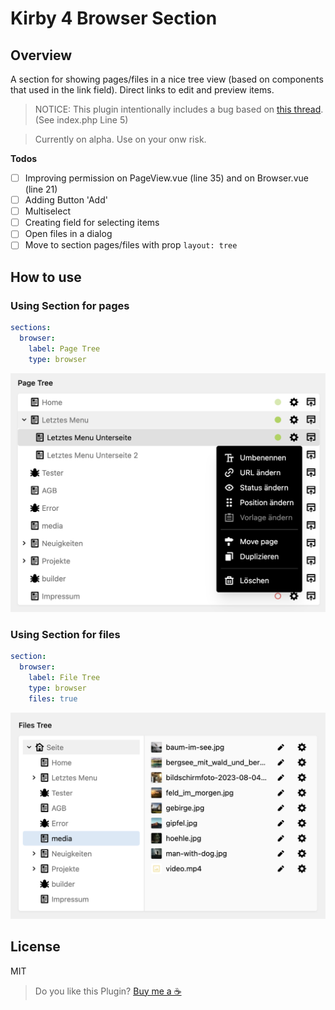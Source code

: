 # Kirby 4 Browser Section

## Overview

A section for showing pages/files in a nice tree view (based on components that used in the link field). Direct links to edit and preview items. 

> NOTICE: This plugin intentionally includes a bug based on [this thread](https://github.com/getkirby/kirby/issues/5465). (See index.php Line 5)

> Currently on alpha. Use on your onw risk.

**Todos**
- [ ] Improving permission on PageView.vue (line 35) and on Browser.vue (line 21)
- [ ] Adding Button 'Add'
- [ ] Multiselect
- [ ] Creating field for selecting items
- [ ] Open files in a dialog
- [ ] Move to section pages/files with prop `layout: tree`

## How to use

### Using Section for pages

``` YAML
sections:
  browser:
    label: Page Tree
    type: browser
```

![Screenshot](./.github/screenshot_pages.png)

### Using Section for files

``` YAML
section:
  browser:
    label: File Tree
    type: browser
    files: true
```
![Screenshot](./.github/screenshot_files.png)


## License

MIT

> Do you like this Plugin? [Buy me a ☕️](https://www.paypal.com/donate/?hosted_button_id=5W5RBKYXBDABN)